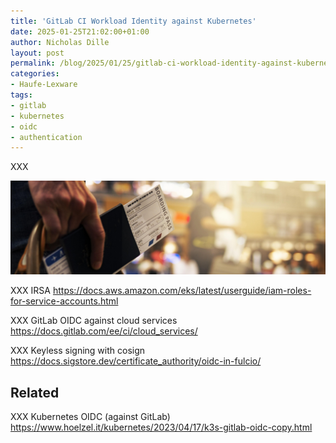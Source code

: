 ```yaml
---
title: 'GitLab CI Workload Identity against Kubernetes'
date: 2025-01-25T21:02:00+01:00
author: Nicholas Dille
layout: post
permalink: /blog/2025/01/25/gitlab-ci-workload-identity-against-kubernetes/
categories:
- Haufe-Lexware
tags:
- gitlab
- kubernetes
- oidc
- authentication
---
```

XXX

<img src="/media/2025/01/merry-christmas-5219496_1920.jpg" style="object-fit: cover; object-position: center 30%; width: 100%; height: 150px;" />

<!--more-->

XXX IRSA https://docs.aws.amazon.com/eks/latest/userguide/iam-roles-for-service-accounts.html

XXX GitLab OIDC against cloud services https://docs.gitlab.com/ee/ci/cloud_services/

XXX Keyless signing with cosign https://docs.sigstore.dev/certificate_authority/oidc-in-fulcio/

## Related

XXX Kubernetes OIDC (against GitLab) https://www.hoelzel.it/kubernetes/2023/04/17/k3s-gitlab-oidc-copy.html
